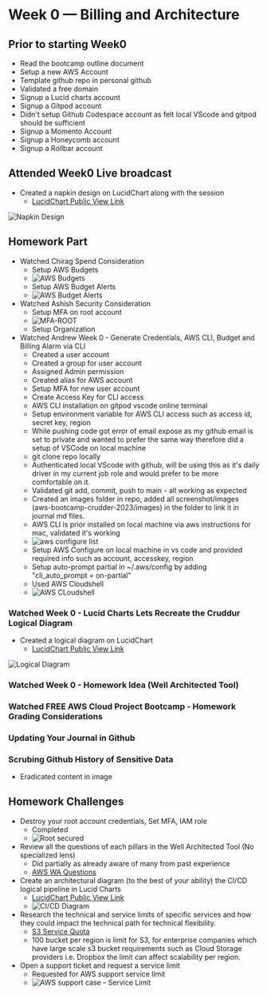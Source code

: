 # Week 0 — Billing and Architecture

## Prior to starting Week0
- Read the bootcamp outline document
- Setup a new AWS Account
- Template github repo in personal github
- Validated a free domain
- Signup a Lucid charts account
- Signup a Gitpod account
- Didn't setup Github Codespace account as felt local VScode and gitpod should be sufficient
- Signup a Momento Account
- Signup a Honeycomb account
- Signup a Rollbar account

## Attended Week0 Live broadcast
- Created a napkin design on LucidChart along with the session
    - [LucidChart Public View Link](https://lucid.app/lucidchart/59c3ab65-d80b-4c9a-9265-6b0fcb638e8d/edit?viewport_loc=-310%2C-305%2C2264%2C1272%2C0_0&invitationId=inv_c1430647-594e-472a-b495-85048a89cf3d)

![Napkin Design](../images/Cruddur%20-%20Conceptual%20Diagram%20-%20Conceptional%20Diagram_Design.png)

## Homework Part
- Watched Chirag Spend Consideration
    - Setup AWS Budgets
    - ![AWS Budgets](../images/AWS%20Budgets.png)
    - Setup AWS Budget Alerts
    - ![AWS Budget Alerts](../images/Budget-Alerts.png)
- Watched Ashish Security Consideration
    - Setup MFA on root account
    - ![MFA-ROOT](../images/root-secured.png)
    - Setup Organization
- Watched Andrew Week 0 - Generate Credentials, AWS CLI, Budget and Billing Alarm via CLI
    - Created a user account
    - Created a group for user account
    - Assigned Admin permission
    - Created alias for AWS account
    - Setup MFA for new user account
    - Create Access Key for CLI access
    - AWS CLI installation on gitpod vscode online terminal
    - Setup environment variable for AWS CLI access such as access id, secret key, region
    - While pushing code got error of email expose as my github email is set to private and wanted to prefer the same way therefore did a setup of VSCode on local machine
    - git clone repo locally
    - Authenticated local VScode with github, will be using this as it's daily driver in my current job role and would prefer to be more comfortable on it.
    - Validated git add, commit, push to main - all working as expected
    - Created an images folder in repo, added all screenshot/images (aws-bootcamp-crudder-2023/images) in the folder to link it in journal md files.
    - AWS CLI is prior installed on local machine via aws instructions for mac, validated it's working
    - ![aws configure list](../images/aws%20configure%20list.png)
    - Setup AWS Configure on local machine in vs code and provided required info such as account, accesskey, region
    - Setup auto-prompt partial in ~/.aws/config by adding "cli_auto_prompt = on-partial"
    - Used AWS Cloudshell
    - ![AWS CLoudshell](../images/aws-cloud-shell.png)

### Watched Week 0 - Lucid Charts Lets Recreate the Cruddur Logical Diagram
- Created a logical diagram on LucidChart
    - [LucidChart Public View Link](https://lucid.app/lucidchart/59c3ab65-d80b-4c9a-9265-6b0fcb638e8d/edit?viewport_loc=-100%2C261%2C2264%2C1196%2CMxKxoGtxBBi0&invitationId=inv_c1430647-594e-472a-b495-85048a89cf3d)

![Logical Diagram](../images/Cruddur%20-%20Conceptual%20Diagram%20-%20Logical%20Architectual%20Diagram.png)

### Watched Week 0 - Homework Idea (Well Architected Tool)
### Watched FREE AWS Cloud Project Bootcamp - Homework Grading Considerations
### Updating Your Journal in Github
### Scrubing Github History of Sensitive Data
- Eradicated content in image


## Homework Challenges
- Destroy your root account credentials, Set MFA, IAM role
    - Completed
    - ![Root secured](../images/root-secured.png)
- Review all the questions of each pillars in the Well Architected Tool (No specialized lens)
    - Did partially as already aware of many from past experience
    - [AWS WA Questions](https://docs.aws.amazon.com/wellarchitected/latest/framework/sec-02.html)
- Create an architectural diagram (to the best of your ability) the CI/CD logical pipeline in Lucid Charts
    - [LucidChart Public View Link](https://lucid.app/lucidchart/59c3ab65-d80b-4c9a-9265-6b0fcb638e8d/edit?viewport_loc=-11%2C-11%2C2264%2C1272%2CJffzE39adRwv&invitationId=inv_c1430647-594e-472a-b495-85048a89cf3d)
    - ![CI/CD Diagram](../images/Attempted%20CI:CD%20Diagram.png)
- Research the technical and service limits of specific services and how they could impact the technical path for technical flexibility. 
    - [S3 Service Quota](https://docs.aws.amazon.com/general/latest/gr/s3.html)
    - 100 bucket per region is limit for S3, for enterprise companies which have large scale s3 bucket requirements such as Cloud Storage providers i.e. Dropbox the limit can affect scalability per region.
- Open a support ticket and request a service limit
    - Requested for AWS support service limit
    - ![AWS support case - Service Limit](../images/AWS%20Service%20Limit%20Increase%20Request.png)


